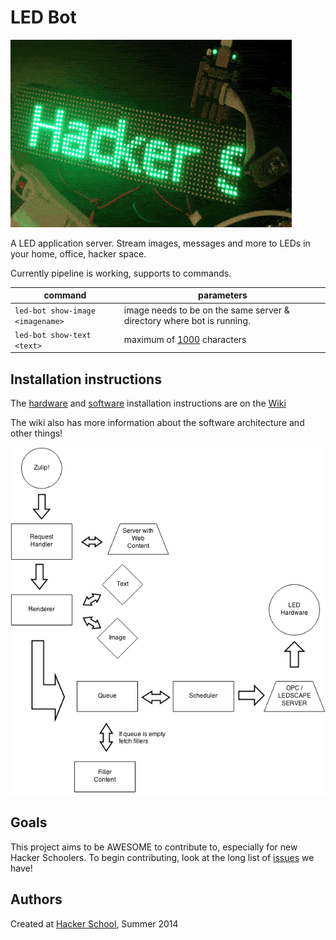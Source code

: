 LED Bot
=========

![marquee](./docs/marquee.gif)

A LED application server. Stream images, messages and more to LEDs in your home, office, hacker space.

Currently pipeline is working, supports to commands.

| command                              | parameters         |
| ------------------------------------ | ------------------ |
| ```led-bot show-image <imagename>``` | image needs to be on the same server & directory where bot is running.  |
| ```led-bot show-text <text>```       | maximum of [1000](https://github.com/marqsm/LED-bot/blob/master/textRenderer.py#L12) characters  |

## Installation instructions

The [hardware](https://github.com/marqsm/LED-bot/wiki/Build---Hardware) and
[software](https://github.com/marqsm/LED-bot/wiki/Build---Software)
installation instructions are on the
[Wiki](https://github.com/marqsm/LED-bot/wiki)

The wiki also has more information about the software architecture and other
things!

![arch](./docs/architecture.png)

## Goals

This project aims to be AWESOME to contribute to, especially for new Hacker
Schoolers.  To begin contributing, look at the long list of
[issues](https://github.com/marqsm/LED-bot/issues) we have!

## Authors

Created at [Hacker School](https://hackerschool.com), Summer 2014
